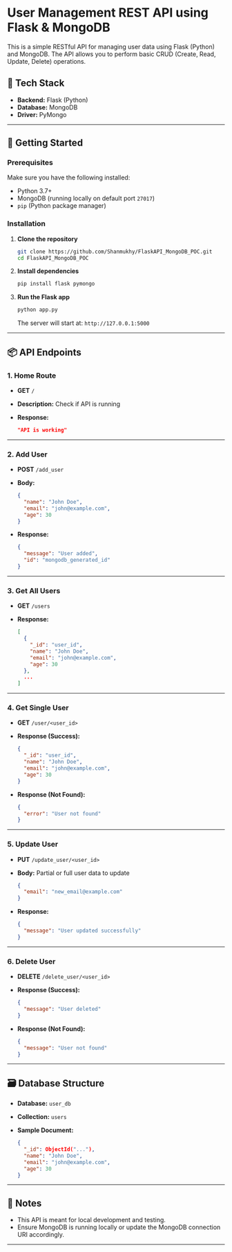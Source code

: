 # User Management REST API using Flask & MongoDB

This is a simple RESTful API for managing user data using Flask (Python) and MongoDB. The API allows you to perform basic CRUD (Create, Read, Update, Delete) operations.

## 🔧 Tech Stack

- **Backend:** Flask (Python)
- **Database:** MongoDB
- **Driver:** PyMongo

---

## 🚀 Getting Started

### Prerequisites

Make sure you have the following installed:

- Python 3.7+
- MongoDB (running locally on default port `27017`)
- `pip` (Python package manager)

### Installation

1. **Clone the repository**

   ```bash
   git clone https://github.com/Shanmukhy/FlaskAPI_MongoDB_POC.git
   cd FlaskAPI_MongoDB_POC

2. **Install dependencies**

   ```bash
   pip install flask pymongo
   ```

3. **Run the Flask app**

   ```bash
   python app.py
   ```

   The server will start at: `http://127.0.0.1:5000`

---

## 📦 API Endpoints

### 1. Home Route

* **GET** `/`
* **Description:** Check if API is running
* **Response:**

  ```json
  "API is working"
  ```

---

### 2. Add User

* **POST** `/add_user`
* **Body:**

  ```json
  {
    "name": "John Doe",
    "email": "john@example.com",
    "age": 30
  }
  ```
* **Response:**

  ```json
  {
    "message": "User added",
    "id": "mongodb_generated_id"
  }
  ```

---

### 3. Get All Users

* **GET** `/users`
* **Response:**

  ```json
  [
    {
      "_id": "user_id",
      "name": "John Doe",
      "email": "john@example.com",
      "age": 30
    },
    ...
  ]
  ```

---

### 4. Get Single User

* **GET** `/user/<user_id>`

* **Response (Success):**

  ```json
  {
    "_id": "user_id",
    "name": "John Doe",
    "email": "john@example.com",
    "age": 30
  }
  ```

* **Response (Not Found):**

  ```json
  {
    "error": "User not found"
  }
  ```

---

### 5. Update User

* **PUT** `/update_user/<user_id>`
* **Body:** Partial or full user data to update

  ```json
  {
    "email": "new_email@example.com"
  }
  ```
* **Response:**

  ```json
  {
    "message": "User updated successfully"
  }
  ```

---

### 6. Delete User

* **DELETE** `/delete_user/<user_id>`

* **Response (Success):**

  ```json
  {
    "message": "User deleted"
  }
  ```

* **Response (Not Found):**

  ```json
  {
    "message": "User not found"
  }
  ```

---

## 🗃️ Database Structure

* **Database:** `user_db`
* **Collection:** `users`
* **Sample Document:**

  ```json
  {
    "_id": ObjectId("..."),
    "name": "John Doe",
    "email": "john@example.com",
    "age": 30
  }
  ```

---

## 📌 Notes

* This API is meant for local development and testing.
* Ensure MongoDB is running locally or update the MongoDB connection URI accordingly.

---
````
